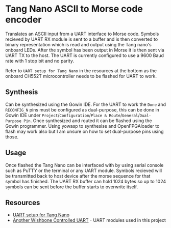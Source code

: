 # Tang Nano ASCII to Morse code encoder

Translates an ASCII input from a UART interface to Morse code. Symbols recieved by UART RX module
is sent to a buffer and is then converted to binary representation which is read and output using 
the Tang nano's onboard LEDs. After the symbol has been output in Morse it is then sent via UART TX 
to the host. The UART is currently configured to use a 9600 Baud rate with 1 stop bit and no parity.

Refer to `UART setup for Tang Nano` in the resources at the bottom as the onboard CH552T microcontroller 
needs to be flashed for UART to work.

## Synthesis

Can be synthesized using the Gowin IDE. 
For the UART to work the `Done` and `RECONFIG_N` pins must be configured as dual-purpose, this can 
be done in Gowin IDE under `Project`/`Configuration`/`Place & Route`/`General`/`Dual-Purpose Pin`.
Once synthesized and routed it can be flashed using the Gowin programmer.
Using yowasp to synthesise and OpenFPGAloader to flash may work also but I am unsure on how to set 
dual-purpose pins using those.

## Usage

Once flashed the Tang Nano can be interfaced with by using serial console such as PuTTY or the terminal or any UART module.
Symbols recieved will be transmitted back to host device after the morse sequence for that symbol has finished.
The UART RX buffer can hold 1024 bytes so up to 1024 symbols can be sent before the buffer starts to overwrite itself.


## Resources

- [UART setup for Tang Nano](https://qiita.com/ciniml/items/05ac7fd2515ceed3f88d)
- [Another Wishbone Controlled UART](https://github.com/ZipCPU/wbuart32) - UART modules used in this project
